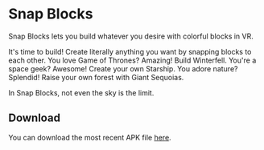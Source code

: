 # Snap Blocks

Snap Blocks lets you build whatever you desire with colorful blocks in VR.

It's time to build! Create literally anything you want by snapping blocks to each other. You love Game of Thrones? Amazing! Build Winterfell. You're a space geek? Awesome! Create your own Starship. You adore nature? Splendid! Raise your own forest with Giant Sequoias.

In Snap Blocks, not even the sky is the limit.

## Download
You can download the most recent APK file [here](https://kosmosschool.itch.io/snap-blocks).